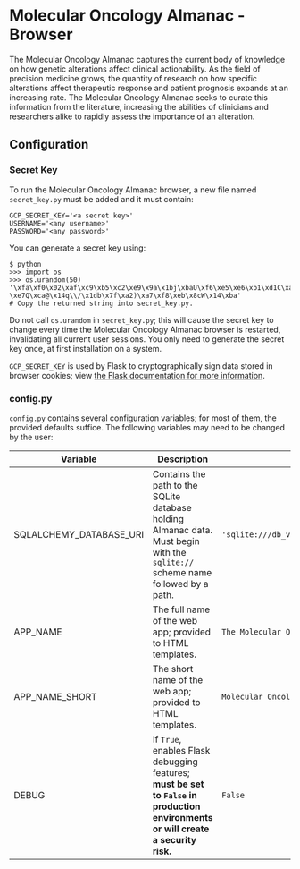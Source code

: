 # Molecular Oncology Almanac - Browser
The Molecular Oncology Almanac captures the current body of knowledge on how genetic alterations affect clinical actionability. As the field of precision medicine grows, the quantity of research on how specific alterations affect therapeutic response and patient prognosis expands at an increasing rate. The Molecular Oncology Almanac seeks to curate this information from the literature, increasing the abilities of clinicians and researchers alike to rapidly assess the importance of an alteration.

## Configuration
### Secret Key
To run the Molecular Oncology Almanac browser, a new file named `secret_key.py` must be added and it must contain:

    GCP_SECRET_KEY='<a secret key>'
    USERNAME='<any username>'
    PASSWORD='<any password>'

You can generate a secret key using:

    $ python
    >>> import os
    >>> os.urandom(50)
    '\xfa\xf0\x02\xaf\xc9\xb5\xc2\xe9\x9a\x1bj\xbaU\xf6\xe5\xe6\xb1\xd1C\xa1\xf9\xfb=u\x883k::-\xe7Q\xca@\x14q\\/\x1db\x7f\xa2)\xa7\xf8\xeb\x8cW\x14\xba'
    # Copy the returned string into secret_key.py.

Do not call `os.urandom` in `secret_key.py`; this will cause the secret key to change every time the Molecular Oncology Almanac browser is restarted, invalidating all current user sessions. You only need to generate the secret key once, at first installation on a system.

`GCP_SECRET_KEY` is used by Flask to cryptographically sign data stored in browser cookies; view [the Flask documentation for more information](http://flask.pocoo.org/docs/1.0/quickstart/#sessions).

### config.py
`config.py` contains several configuration variables; for most of them, the provided defaults suffice. The following variables may need to be changed by the user:

|Variable|Description|Example|
|--------|-----------|-------|
|SQLALCHEMY_DATABASE_URI|Contains the path to the SQLite database holding Almanac data. Must begin with the `sqlite://` scheme name followed by a path.|`'sqlite:///db_versions/almanac.0.4.0.sqlite3'`|
|APP_NAME|The full name of the web app; provided to HTML templates.|`The Molecular Oncology Almanac`|
|APP_NAME_SHORT|The short name of the web app; provided to HTML templates.|`Molecular Oncology Almanac`|
|DEBUG|If `True`, enables Flask debugging features; **must be set to `False` in production environments or will create a security risk.**|`False`|
